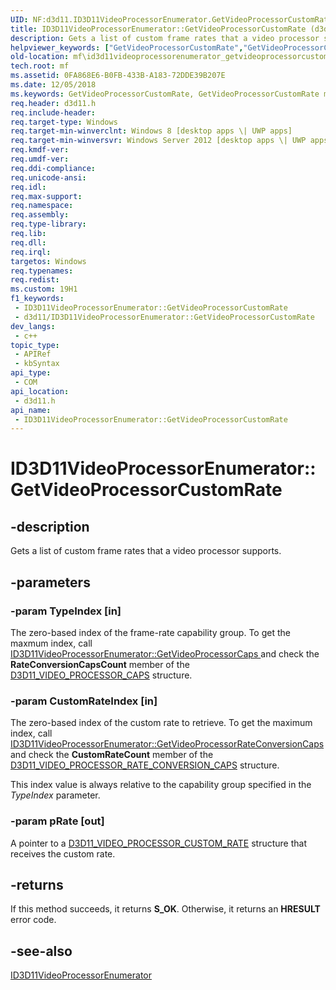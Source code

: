 ```yaml
---
UID: NF:d3d11.ID3D11VideoProcessorEnumerator.GetVideoProcessorCustomRate
title: ID3D11VideoProcessorEnumerator::GetVideoProcessorCustomRate (d3d11.h)
description: Gets a list of custom frame rates that a video processor supports.
helpviewer_keywords: ["GetVideoProcessorCustomRate","GetVideoProcessorCustomRate method [Media Foundation]","GetVideoProcessorCustomRate method [Media Foundation]","ID3D11VideoProcessorEnumerator interface","ID3D11VideoProcessorEnumerator interface [Media Foundation]","GetVideoProcessorCustomRate method","ID3D11VideoProcessorEnumerator.GetVideoProcessorCustomRate","ID3D11VideoProcessorEnumerator::GetVideoProcessorCustomRate","d3d11/ID3D11VideoProcessorEnumerator::GetVideoProcessorCustomRate","mf.id3d11videoprocessorenumerator_getvideoprocessorcustomrate"]
old-location: mf\id3d11videoprocessorenumerator_getvideoprocessorcustomrate.htm
tech.root: mf
ms.assetid: 0FA868E6-B0FB-433B-A183-72DDE39B207E
ms.date: 12/05/2018
ms.keywords: GetVideoProcessorCustomRate, GetVideoProcessorCustomRate method [Media Foundation], GetVideoProcessorCustomRate method [Media Foundation],ID3D11VideoProcessorEnumerator interface, ID3D11VideoProcessorEnumerator interface [Media Foundation],GetVideoProcessorCustomRate method, ID3D11VideoProcessorEnumerator.GetVideoProcessorCustomRate, ID3D11VideoProcessorEnumerator::GetVideoProcessorCustomRate, d3d11/ID3D11VideoProcessorEnumerator::GetVideoProcessorCustomRate, mf.id3d11videoprocessorenumerator_getvideoprocessorcustomrate
req.header: d3d11.h
req.include-header: 
req.target-type: Windows
req.target-min-winverclnt: Windows 8 [desktop apps \| UWP apps]
req.target-min-winversvr: Windows Server 2012 [desktop apps \| UWP apps]
req.kmdf-ver: 
req.umdf-ver: 
req.ddi-compliance: 
req.unicode-ansi: 
req.idl: 
req.max-support: 
req.namespace: 
req.assembly: 
req.type-library: 
req.lib: 
req.dll: 
req.irql: 
targetos: Windows
req.typenames: 
req.redist: 
ms.custom: 19H1
f1_keywords:
 - ID3D11VideoProcessorEnumerator::GetVideoProcessorCustomRate
 - d3d11/ID3D11VideoProcessorEnumerator::GetVideoProcessorCustomRate
dev_langs:
 - c++
topic_type:
 - APIRef
 - kbSyntax
api_type:
 - COM
api_location:
 - d3d11.h
api_name:
 - ID3D11VideoProcessorEnumerator::GetVideoProcessorCustomRate
---
```


# ID3D11VideoProcessorEnumerator::GetVideoProcessorCustomRate


## -description

Gets a list of custom frame rates that a video processor supports.

## -parameters

### -param TypeIndex [in]

The zero-based index of the frame-rate capability group. To get the maxmum index, call <a href="/windows/desktop/api/d3d11/nf-d3d11-id3d11videoprocessorenumerator-getvideoprocessorcaps">ID3D11VideoProcessorEnumerator::GetVideoProcessorCaps </a> and check the <b>RateConversionCapsCount</b> member of the <a href="/windows/desktop/api/d3d11/ns-d3d11-d3d11_video_processor_caps">D3D11_VIDEO_PROCESSOR_CAPS</a> structure.

### -param CustomRateIndex [in]

The zero-based index of the custom rate to retrieve. To get the maximum index, call <a href="/windows/desktop/api/d3d11/nf-d3d11-id3d11videoprocessorenumerator-getvideoprocessorrateconversioncaps">ID3D11VideoProcessorEnumerator::GetVideoProcessorRateConversionCaps</a> and check the <b>CustomRateCount</b> member of the <a href="/windows/desktop/api/d3d11/ns-d3d11-d3d11_video_processor_rate_conversion_caps">D3D11_VIDEO_PROCESSOR_RATE_CONVERSION_CAPS</a> structure.

This index value is always relative to the capability group specified in the <i>TypeIndex</i> parameter.

### -param pRate [out]

A pointer to a <a href="/windows/desktop/api/d3d11/ns-d3d11-d3d11_video_processor_custom_rate">D3D11_VIDEO_PROCESSOR_CUSTOM_RATE</a> structure that receives the custom rate.

## -returns

If this method succeeds, it returns <b xmlns:loc="http://microsoft.com/wdcml/l10n">S_OK</b>. Otherwise, it returns an <b xmlns:loc="http://microsoft.com/wdcml/l10n">HRESULT</b> error code.

## -see-also

<a href="/windows/desktop/api/d3d11/nn-d3d11-id3d11videoprocessorenumerator">ID3D11VideoProcessorEnumerator</a>

